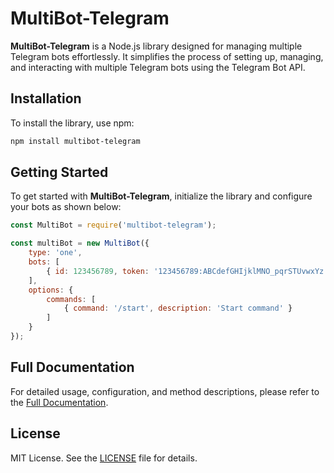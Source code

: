 # MultiBot-Telegram

**MultiBot-Telegram** is a Node.js library designed for managing multiple Telegram bots effortlessly. It simplifies the process of setting up, managing, and interacting with multiple Telegram bots using the Telegram Bot API.

## Installation

To install the library, use npm:

```bash
npm install multibot-telegram
```

## Getting Started

To get started with **MultiBot-Telegram**, initialize the library and configure your bots as shown below:

```js
const MultiBot = require('multibot-telegram');

const multiBot = new MultiBot({
    type: 'one',
    bots: [
        { id: 123456789, token: '123456789:ABCdefGHIjklMNO_pqrSTUvwxYz', main: true }
    ],
    options: {
        commands: [
            { command: '/start', description: 'Start command' }
        ]
    }
});
```

## Full Documentation

For detailed usage, configuration, and method descriptions, please refer to the [Full Documentation](https://fozan.gitbook.io/multibot-telegram/).

## License

MIT License. See the [LICENSE](LICENSE) file for details.
